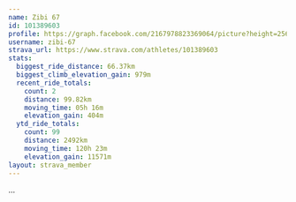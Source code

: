 ```yaml
---
name: Zibi 67
id: 101389603
profile: https://graph.facebook.com/2167978823369064/picture?height=256&width=256
username: zibi-67
strava_url: https://www.strava.com/athletes/101389603
stats:
  biggest_ride_distance: 66.37km
  biggest_climb_elevation_gain: 979m
  recent_ride_totals:
    count: 2
    distance: 99.82km
    moving_time: 05h 16m
    elevation_gain: 404m
  ytd_ride_totals:
    count: 99
    distance: 2492km
    moving_time: 120h 23m
    elevation_gain: 11571m
layout: strava_member
--- 
```

...
